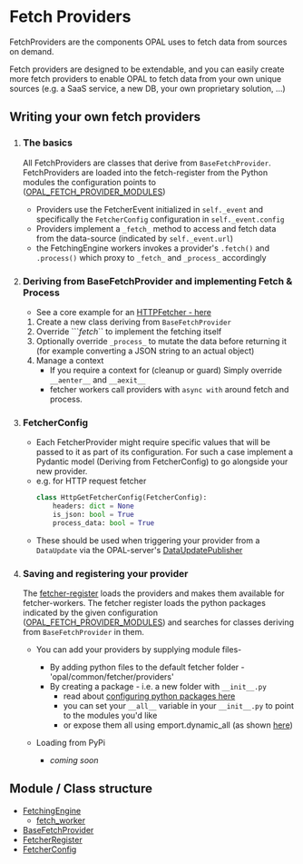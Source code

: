 # Fetch Providers
FetchProviders are the components OPAL uses to fetch data from sources on demand.

Fetch providers are designed to be extendable, and you can easily create more fetch providers to enable OPAL to fetch data from your own unique sources (e.g. a SaaS service, a new DB, your own proprietary solution, ...)


## Writing your own fetch providers
1. ### The basics
    All FetchProviders are classes that derive from ```BaseFetchProvider```.
    FetchProviders are loaded into the fetch-register from the Python modules the configuration points to ([OPAL_FETCH_PROVIDER_MODULES](https://github.com/authorizon/opal/blob/66b139d10caf27b590a350b750d988c88a27acca/opal_common/config.py#L38))
    - Providers use the FetcherEvent initialized in ```self._event``` and specifically the ```FetcherConfig``` configuration in ```self._event.config```
    - Providers implement a ```_fetch_``` method to access and fetch data from the data-source (indicated by ```self._event.url```)
    - the FetchingEngine workers invokes a provider's ```.fetch()``` and ```.process()``` which proxy to ```_fetch_``` and ```_process_``` accordingly
2. ### Deriving from BaseFetchProvider and implementing Fetch & Process
    - See a core example for an [HTTPFetcher - here](https://github.com/authorizon/opal/blob/master/opal_common/fetcher/providers/http_get_fetch_provider.py)
    1. Create a new class deriving from ```BaseFetchProvider``` 
    2. Override ```_fetch_`` to implement the fetching itself
    3. Optionally override ```_process_``` to mutate the data before returning it (for example converting a JSON string to an actual object)
    4. Manage a context
        - If you require a context for (cleanup or guard)
        Simply override ``` __aenter__``` and ```__aexit__```
        - fetcher workers call providers with ```async with``` around fetch and process.
3. ### FetcherConfig
    - Each FetcherProvider might require specific values that will be passed to it as part of its configuration. For such a case implement a Pydantic model (Deriving from FetcherConfig) to go alongside your new provider.
    - e.g. for HTTP request fetcher 
        ```python
        class HttpGetFetcherConfig(FetcherConfig):
            headers: dict = None
            is_json: bool = True
            process_data: bool = True
        ```
    - These should be used when triggering your provider from a ```DataUpdate``` via the OPAL-server's [DataUpdatePublisher](https://github.com/authorizon/opal/blob/master/opal/server/data/data_update_publisher.py)

4. ### Saving and registering your provider
    The [fetcher-register](https://github.com/authorizon/opal/blob/master/opal/common/fetcher/fetcher_register.py) loads the providers and makes them available for fetcher-workers.
    The fetcher register loads the python packages indicated by the given configuration ([OPAL_FETCH_PROVIDER_MODULES](https://github.com/authorizon/opal/blob/master/b1aaa3f9e30e903ca0053cba0a6525bfb4151e78/opal/common/config.py#L36)) and searches for classes deriving from ```BaseFetchProvider``` in them.

    - You can add your providers by supplying module files-
        - By adding python files to the default fetcher folder - 'opal/common/fetcher/providers'
        - By creating a package - i.e. a new folder with ```__init__.py``` 
            - read about [configuring python packages here](https://docs.python.org/3/tutorial/modules.html#packages)
            - you can set your ```__all__``` variable in your ```__init__.py``` to point to the modules you'd like
            - or expose them all using emport.dynamic_all (as shown [here](https://github.com/authorizon/opal/blob/master/opal/common/fetcher/providers/__init__.py))

    - Loading from PyPi
        - _coming soon_

## Module / Class structure
- [FetchingEngine](https://github.com/authorizon/opal/blob/master/opal/common/fetcher/engine/fetching_engine.py) 
    - [fetch_worker](https://github.com/authorizon/opal/blob/master/opal/common/fetcher/engine/fetch_worker.py)
- [BaseFetchProvider](https://github.com/authorizon/opal/blob/master/opal/common/fetcher/fetch_provider.py)
- [FetcherRegister](https://github.com/authorizon/opal/blob/master/opal/common/fetcher/fetcher_register.py)
- [FetcherConfig](https://github.com/authorizon/opal/blob/master/opal/common/fetcher/events.py)

